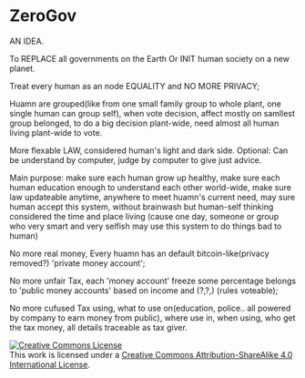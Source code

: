# ZeroGov

AN IDEA. 

To REPLACE all governments on the Earth 
Or INIT human society on a new planet.


Treat every human as an node EQUALITY and NO MORE PRIVACY;

Huamn are grouped(like from one small family group to whole plant, one single human can group self), 
when vote decision, affect mostly on samllest group belonged,
to do a big decision plant-wide, need almost all human living plant-wide to vote.


More flexable LAW, considered human's light and dark side. 
Optional: Can be understand by computer, judge by computer to give just advice.

Main purpose: 
make sure each human grow up healthy, 
make sure each human education enough to understand each other world-wide,
make sure law updateable anytime, anywhere to meet huamn's current need,
may sure human accept this system, without brainwash but human-self thinking considered the time and place living 
(cause one day, someone or group who very smart and very selfish may use this system to do things bad to human)


No more real money, Every huamn has an default bitcoin-like(privacy removed?) 'private money account';

No more unfair Tax, each 'money account' freeze some percentage belongs to 'public money accounts' based on income and (?,?,) (rules voteable);

No more cufused Tax using, what to use on(education, police.. all powered by company to earn money from public), where use in, when using, who get the tax money, all details traceable as tax giver.




<a rel="license" href="http://creativecommons.org/licenses/by-sa/4.0/"><img alt="Creative Commons License" style="border-width:0" src="https://i.creativecommons.org/l/by-sa/4.0/88x31.png" /></a><br />This work is licensed under a <a rel="license" href="http://creativecommons.org/licenses/by-sa/4.0/">Creative Commons Attribution-ShareAlike 4.0 International License</a>.
